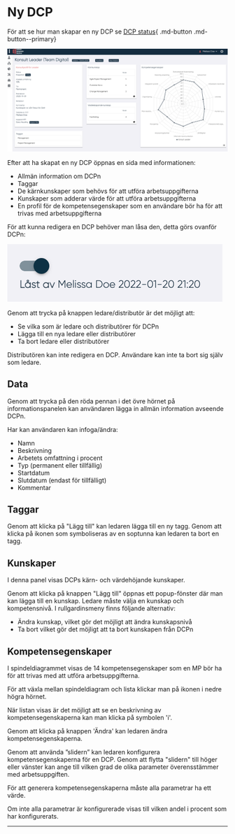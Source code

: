 # Ny DCP

För att se hur man skapar en ny DCP se [DCP status](DCP-status.md){ .md-button .md-button--primary}

![alt text](pics/dcp_ny_whole.png)
<!---Ny bild utan 0--->

Efter att ha skapat en ny DCP öppnas en sida med informationen:

- Allmän information om DCPn
- Taggar
- De kärnkunskaper som behövs för att utföra arbetsuppgifterna
- Kunskaper som adderar värde för att utföra arbetsuppgifterna
- En profil för de kompetensegenskaper som en användare bör ha för att trivas med arbetsuppgifterna

För att kunna redigera en DCP behöver man låsa den, detta görs ovanför DCPn:

![alt text](pics/lock.png)

Genom att trycka på knappen ledare/distributör är det möjligt att:

- Se vilka som är ledare och distributörer för DCPn
- Lägga till en nya ledare eller distributörer
- Ta bort ledare eller distributörer

Distributören kan inte redigera en DCP.
Användare kan inte ta bort sig själv som ledare.

## Data

Genom att trycka på den röda pennan i det övre hörnet på informationspanelen kan användaren lägga in allmän information avseende DCPn.

Har kan användaren kan infoga/ändra:

- Namn
- Beskrivning
- Arbetets omfattning i procent
- Typ (permanent eller tillfällig)
- Startdatum
- Slutdatum (endast för tillfälligt)
- Kommentar

## Taggar

Genom att klicka på "Lägg till" kan ledaren lägga till en ny tagg. Genom att klicka på ikonen som symboliseras av en soptunna kan ledaren ta bort en tagg.

## Kunskaper

I denna panel visas DCPs kärn- och värdehöjande kunskaper.

Genom att klicka på knappen "Lägg till" öppnas ett popup-fönster där man kan lägga till en kunskap.
Ledare måste välja en kunskap och kompetensnivå.
I rullgardinsmeny finns följande alternativ:

- Ändra kunskap, vilket gör det möjligt att ändra kunskapsnivå
- Ta bort vilket gör det möjligt att ta bort kunskapen från DCPn

## Kompetensegenskaper

I spindeldiagrammet visas de 14 kompetensegenskaper som en MP bör ha för att trivas med att utföra arbetsuppgifterna.

För att växla mellan spindeldiagram och lista klickar man på ikonen i nedre högra hörnet.

När listan visas är det möjligt att se en beskrivning av kompetensegenskaperna  kan man klicka på symbolen 'i'.

Genom att klicka på knappen 'Ändra' kan ledaren ändra kompetensegenskaperna.  

Genom att använda ”slidern” kan ledaren konfigurera kompetensegenskaperna för en DCP. Genom att flytta "slidern" till höger eller vänster kan ange till vilken grad de olika parameter överensstämmer med arbetsuppgiften.

För att generera kompetensegenskaperna måste alla parametrar ha ett värde.

Om inte alla parametrar är konfigurerade visas till vilken andel i procent som har konfigurerats.

-----------------
